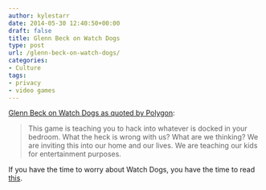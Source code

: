 ```yaml
---
author: kylestarr
date: 2014-05-30 12:40:50+00:00
draft: false
title: Glenn Beck on Watch Dogs
type: post
url: /glenn-beck-on-watch-dogs/
categories:
- Culture
tags:
- privacy
- video games
---
```


[Glenn Beck on Watch Dogs as quoted by Polygon](http://www.polygon.com/2014/5/30/5763922/glenn-beck-watch-dogs-hack-ubisoft):

> This game is teaching you to hack into whatever is docked in your bedroom. What the heck is wrong with us? What are we thinking? We are inviting this into our home and our lives. We are teaching our kids for entertainment purposes.

If you have the time to worry about Watch Dogs, you have the time to read [this](http://idlewords.com/bt14.htm).
